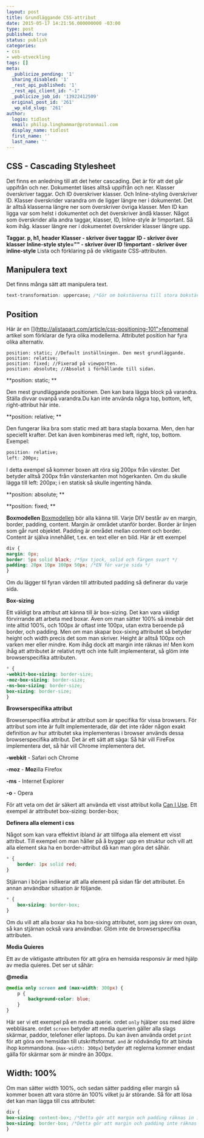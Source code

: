 ```yaml
---
layout: post
title: Grundläggande CSS-attribut
date: 2015-05-17 14:21:56.000000000 -03:00
type: post
published: true
status: publish
categories:
- css
- web-utveckling
tags: []
meta:
  _publicize_pending: '1'
  sharing_disabled: '1'
  _rest_api_published: '1'
  _rest_api_client_id: "-1"
  _publicize_job_id: '13922412509'
  original_post_id: '261'
  _wp_old_slug: '261'
author:
  login: tidlost
  email: philip.linghammar@protonmail.com
  display_name: tidlost
  first_name: ''
  last_name: ''
---
```


## CSS - Cascading Stylesheet
Det finns en anledning till att det heter cascading. Det är för att det går uppifrån och ner. Dokumentet läses alltså uppifrån och ner.
Klasser överskriver taggar. Och ID överskriver klasser. Och Inline-styling överskriver ID.
Klasser överskrider varandra om de ligger längre ner i dokumentet. Det är alltså klasserna längre ner som överskriver övriga klasser. Men ID kan ligga var som helst i dokumentet och det överskriver ändå klasser.
Något som överskrider alla andra taggar, klasser, ID, Inline-style är !important.
Så kom ihåg. klasser längre ner i dokumentet överskrider klasser längre upp.

**Taggar. p, h1, header**
**Klasser - skriver över taggar**
**ID - skriver över klasser**
**Inline-style style="" - skriver över ID**
**!important - skriver över inline-style**
Lista och förklaring på de viktigaste CSS-attributen.


## Manipulera text
Det finns många sätt att manipulera text.

```css
text-transformation: uppercase; /*Gör om bokstäverna till stora bokstäver.*/
```

## Position
Här är en [](http://alistapart.com/article/css-positioning-101">fenomenal artikel som förklarar de fyra olika modellerna.
Attributet position har fyra olika alternativ.


```
position: static; //Default inställningen. Den mest grundläggande.
position: relative;
position: fixed; //Fixerad på viewporten.
position: absolute; //Absolut i förhållande till sidan.
```

**position: static; **

Den mest grundläggande positionen. Den kan bara lägga block på varandra. Ställa divvar ovanpå varandra.Du kan inte använda några top, bottom, left, right-attribut här inte.

**position: relative; **

Den fungerar lika bra som static med att bara stapla boxarna. Men, den har speciellt krafter. Det kan även kombineras med left, right, top, bottom.
Exempel:

```css
position: relative;
left: 200px;
```

I detta exempel så kommer boxen att röra sig 200px från vänster. Det betyder alltså 200px från vänsterkanten mot högerkanten. Om du skulle lägga till left: 200px; i en statisk så skulle ingenting hända.

**position: absolute; **

**position: fixed; **

**Boxmodellen**
[Boxmodellen](http://www.w3schools.com/css/css_boxmodel.asp) bör alla känna till. Varje DIV består av en margin, border, padding, content.
Margin är området utanför border.
Border är linjen som går runt objektet.
Padding är området mellan content och border.
Content är själva innehållet, t.ex. en text eller en bild.
Här är ett exempel

```css
div {
margin: 0px;
border: 5px solid black; /*5px tjock, solid och färgen svart */
padding: 20px 10px 100px 50px; /*EN för varje sida */
}
```

Om du lägger til fyran värden till attributed padding så definerar du varje sida.

**Box-sizing**

Ett väldigt bra attribut att känna till är box-sizing. Det kan vara väldigt förvirrande att arbeta med boxar. Även om man sätter 100% så innebär det inte alltid 100%, och 100px är oftast inte 100px, utan extra beroende på border, och padding. Men om man skapar box-sixing attributet så betyder height och width precis det som man skriver. Height är alltså 100px och varken mer eller mindre. Kom ihåg dock att margin inte räknas in! Men kom ihåg att attributet är relativt nytt och inte fullt implementerat, så glöm inte browserspecifika attributen.

```css
* {
-webkit-box-sizing: border-size;
-moz-box-sizing: border-size;
-ms-box-sizing: border-size;
box-sizing: border-size;
}
```

**Browserspecifika attribut**

Browserspecifika attribut är attribut som är specifika för vissa browsers. För attribut som inte är fullt implementerade, där det inte råder någon exakt definition av hur attributet ska implementeras i browser används dessa browserspecifika attribut. Det är ett sätt att säga: Så här vill FireFox implementera det, så här vill Chrome implementera det.

**-webkit** - Safari och Chrome

**-moz** - **Moz**illa Firefox

**-ms** - Internet Explorer

**-o** - Opera

För att veta om det är säkert att använda ett visst attribut kolla [Can I Use](http://caniuse.com). Ett exempel är attributet box-sizing: border-box;

**Definera alla element i css**

Något som kan vara effektivt ibland är att tillfoga alla element ett visst attribut. Till exempel om man håller på å bygger upp en struktur och vill att alla element ska ha en border-attribut då kan man göra det såhär.

```css
* {
    border: 1px solid red;
}
```

Stjärnan i början indikerar att alla element på sidan får det attributet. En annan användbar situation är följande.

```css
* {
    box-sizing: border-box;
}
```

Om du vill att alla boxar ska ha box-sixing attributet, som jag skrev om ovan, så kan stjärnan också vara användbar. Glöm inte de browserspecifika attributen.


**Media Quieres**

Ett av de viktigaste attributen för att göra en hemsida responsiv är med hjälp av media quieres. Det ser ut såhär:

**@media**

```css
@media only screen and (max-width: 300px) {
    p {
        background-color: blue;
    }
}
```

Här ser vi ett exempel på en media querie. ordet `only` hjälper oss med äldre webbläsare. ordet `screen` betyder att media querien gäller alla slags skärmar, paddor, telefoner eller laptops. Du kan även använda ordet `print` för att göra om hemsidan till utskriftsformat. `and` är nödvändig för att binda ihop kommandona.
(`max-width: 300px`) betyder att reglerna kommer endast gälla för skärmar som är mindre än 300px.

## Width: 100%

Om man sätter width 100%, och sedan sätter padding eller margin så kommer boxen att vara större än 100% vilket ju är störande. Så för att lösa det kan man lägga till css attributet:

```css
div {
box-sizing: content-box; /*Detta gör att margin och padding räknas in i 100%*/
box-sizing: border-box; /*Detta gör att margin och padding inte räknas in*/
}
```
